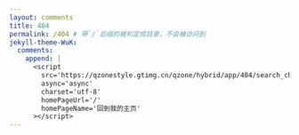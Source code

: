 ```yaml
---
layout: comments
title: 404
permalink: /404 # 带`/`后缀的被判定成目录，不会被访问到
jekyll-theme-WuK:
  comments:
    append: |
      <script
        src='https://qzonestyle.gtimg.cn/qzone/hybrid/app/404/search_children.js'
        async='async'
        charset='utf-8'
        homePageUrl='/'
        homePageName='回到我的主页'
      ></script>
---
```

